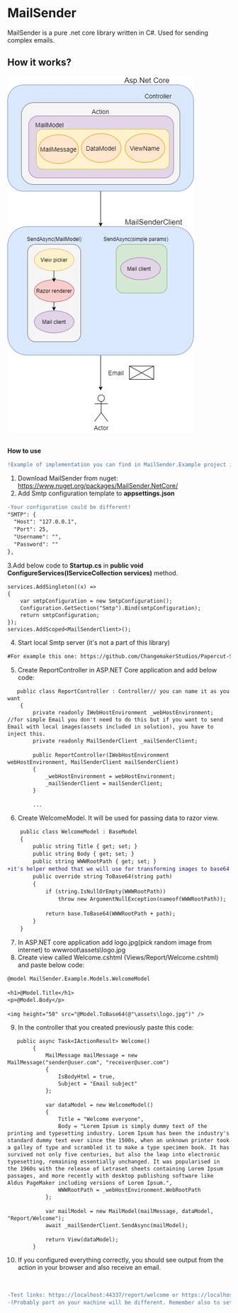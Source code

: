 # MailSender
MailSender is a pure .net core library written in C#. Used for sending complex emails.

**How it works?**
----------------
![MailSenderWorkflow](https://github.com/trytocatchme/MailSender/blob/master/MailSenderWorkflow.png)
<br />
<br />

**How to use**
<br />
```diff
!Example of implementation you can find in MailSender.Example project in ReportController.cs class/controller
```
1. Download MailSender from nuget: https://www.nuget.org/packages/MailSender.NetCore/
2. Add Smtp configuration template to <b>appsettings.json</b>
```diff
-Your configuration could be different!
"SMTP": {
  "Host": "127.0.0.1",
  "Port": 25,
  "Username": "",
  "Password": ""
},
```
3.Add below code to <b>Startup.cs</b> in <b>public void ConfigureServices(IServiceCollection services)</b> method.
```
services.AddSingleton((x) =>
{
    var smtpConfiguration = new SmtpConfiguration();
    Configuration.GetSection("Smtp").Bind(smtpConfiguration);
    return smtpConfiguration;
});
services.AddScoped<MailSenderClient>();
```
4. Start local Smtp server (it's not a part of this library) 
```diff
#For example this one: https://github.com/ChangemakerStudios/Papercut-SMTP
```
5. Create ReportController in ASP.NET Core application and add below code:
```
   public class ReportController : Controller// you can name it as you want
    {
        private readonly IWebHostEnvironment _webHostEnvironment; //for simple Email you don't need to do this but if you want to send Email with local images(assets included in solution), you have to inject this.
        private readonly MailSenderClient _mailSenderClient;

        public ReportController(IWebHostEnvironment webHostEnvironment, MailSenderClient mailSenderClient)
        {
            _webHostEnvironment = webHostEnvironment;
            _mailSenderClient = mailSenderClient;
        }
        
        ...
```
6. Create WelcomeModel. It will be used for passing data to razor view.
```diff
    public class WelcomeModel : BaseModel
    {
        public string Title { get; set; }
        public string Body { get; set; }
        public string WWWRootPath { get; set; }
+it's helper method that we will use for transforming images to base64 format
        public override string ToBase64(string path) 
        {
            if (string.IsNullOrEmpty(WWWRootPath))
                throw new ArgumentNullException(nameof(WWWRootPath));

            return base.ToBase64(WWWRootPath + path);
        }
    }
```
7. In ASP.NET core application add logo.jpg(pick random image from internet) to wwwroot\assets\logo.jpg
8. Create view called Welcome.cshtml (Views/Report/Welcome.cshtml) and paste below code:
```
@model MailSender.Example.Models.WelcomeModel

<h1>@Model.Title</h1>
<p>@Model.Body</p>

<img height="50" src="@Model.ToBase64(@"\assets\logo.jpg")" />
```
9. In the controller that you created previously paste this code:
```
   public async Task<IActionResult> Welcome()
        {
            MailMessage mailMessage = new MailMessage("sender@user.com", "receiver@user.com")
            {
                IsBodyHtml = true,
                Subject = "Email subject"
            };

            var dataModel = new WelcomeModel()
            {
                Title = "Welcome everyone",
                Body = "Lorem Ipsum is simply dummy text of the printing and typesetting industry. Lorem Ipsum has been the industry's standard dummy text ever since the 1500s, when an unknown printer took a galley of type and scrambled it to make a type specimen book. It has survived not only five centuries, but also the leap into electronic typesetting, remaining essentially unchanged. It was popularised in the 1960s with the release of Letraset sheets containing Lorem Ipsum passages, and more recently with desktop publishing software like Aldus PageMaker including versions of Lorem Ipsum.",
                WWWRootPath = _webHostEnvironment.WebRootPath
            };

            var mailModel = new MailModel(mailMessage, dataModel, "Report/Welcome");
            await _mailSenderClient.SendAsync(mailModel);

            return View(dataModel);
        }
```
10. If you configured everything correctly, you should see output from the action in your browser and also receive an email.
<br />

```diff
-Test links: https://localhost:44337/report/welcome or https://localhost:44337/report/Complex
-(Probably port on your machine will be different. Remember also to setup MailSender.Example as a startup project).
```
